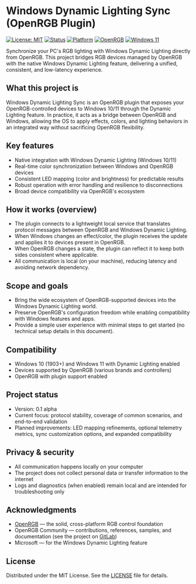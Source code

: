 # Windows Dynamic Lighting Sync (OpenRGB Plugin)

[![License: MIT](https://img.shields.io/badge/License-MIT-blue.svg)](LICENSE) [![Status](https://img.shields.io/badge/status-alpha-orange.svg)](#) [![Platform](https://img.shields.io/badge/platform-Windows%2010%2F11-blue.svg)](#) [![OpenRGB](https://img.shields.io/badge/OpenRGB-plugin-8A2BE2.svg)](#) [![Windows 11](https://img.shields.io/badge/Windows%2011-Compatible-00A4EF.svg)](#)

Synchronize your PC's RGB lighting with Windows Dynamic Lighting directly from OpenRGB. This project bridges RGB devices managed by OpenRGB with the native Windows Dynamic Lighting feature, delivering a unified, consistent, and low-latency experience.

## What this project is

Windows Dynamic Lighting Sync is an OpenRGB plugin that exposes your OpenRGB-controlled devices to Windows 10/11 through the Dynamic Lighting feature. In practice, it acts as a bridge between OpenRGB and Windows, allowing the OS to apply effects, colors, and lighting behaviors in an integrated way without sacrificing OpenRGB flexibility.

## Key features

- Native integration with Windows Dynamic Lighting (Windows 10/11)
- Real-time color synchronization between Windows and OpenRGB devices
- Consistent LED mapping (color and brightness) for predictable results
- Robust operation with error handling and resilience to disconnections
- Broad device compatibility via OpenRGB's ecosystem

## How it works (overview)

- The plugin connects to a lightweight local service that translates protocol messages between OpenRGB and Windows Dynamic Lighting.
- When Windows changes an effect/color, the plugin receives the update and applies it to devices present in OpenRGB.
- When OpenRGB changes a state, the plugin can reflect it to keep both sides consistent where applicable.
- All communication is local (on your machine), reducing latency and avoiding network dependency.

## Scope and goals

- Bring the wide ecosystem of OpenRGB-supported devices into the Windows Dynamic Lighting world.
- Preserve OpenRGB's configuration freedom while enabling compatibility with Windows features and apps.
- Provide a simple user experience with minimal steps to get started (no technical setup details in this document).

## Compatibility

- Windows 10 (1903+) and Windows 11 with Dynamic Lighting enabled
- Devices supported by OpenRGB (various brands and controllers)
- OpenRGB with plugin support enabled

## Project status

- Version: 0.1 alpha
- Current focus: protocol stability, coverage of common scenarios, and end-to-end validation
- Planned improvements: LED mapping refinements, optional telemetry metrics, sync customization options, and expanded compatibility

## Privacy & security

- All communication happens locally on your computer
- The project does not collect personal data or transfer information to the internet
- Logs and diagnostics (when enabled) remain local and are intended for troubleshooting only

## Acknowledgments

- [OpenRGB](https://openrgb.org/) — the solid, cross-platform RGB control foundation
- OpenRGB Community — contributions, references, samples, and documentation (see the project on [GitLab](https://gitlab.com/CalcProgrammer1/OpenRGB))
- Microsoft — for the Windows Dynamic Lighting feature

## License

Distributed under the MIT License. See the [LICENSE](LICENSE) file for details.
